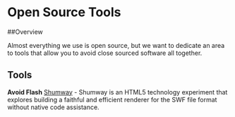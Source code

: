 # Open Source Tools

##Overview

Almost everything we use is open source, but we want to dedicate an area to tools that allow you to avoid close sourced software all together. 

## Tools

**Avoid Flash**
[Shumway](http://mozilla.github.io/shumway/) - Shumway is an HTML5 technology experiment that explores building a faithful and efficient renderer for the SWF file format without native code assistance.
